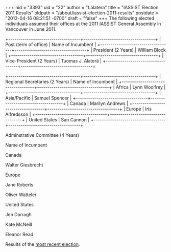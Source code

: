+++
nid = "3393"
uid = "22"
author = "t.alatera"
title = "IASSIST Election 2011 Results"
oldpath = "/about/iassist-election-2011-results"
postdate = "2013-04-16 08:21:51 -0700"
draft = "false"
+++
The following elected individuals assumed their offices at the 2011
IASSIST General Assembly in Vancouver in June 2011.

+-----------------------------------+-----------------------------------+
| Post (term of office)             | Name of Incumbent                 |
+-----------------------------------+-----------------------------------+
| President (2 Years)               | William Block                     |
+-----------------------------------+-----------------------------------+
| Vice-President (2 Years)          | Tuomas J. Alaterä                 |
+-----------------------------------+-----------------------------------+

+-----------------------------------+-----------------------------------+
| Regional Secretaries (2 Years)    | Name of Incumbent                 |
+-----------------------------------+-----------------------------------+
| Africa                            | Lynn Woolfrey                     |
+-----------------------------------+-----------------------------------+
| Asia/Pacific                      | Samuel Spencer                    |
+-----------------------------------+-----------------------------------+
| Canada                            | Marilyn Andrews                   |
+-----------------------------------+-----------------------------------+
| Europe                            | Iris Alfredsson                   |
+-----------------------------------+-----------------------------------+
| United States                     | San Cannon                        |
+-----------------------------------+-----------------------------------+

Adminstrative Committee (4 Years)

Name of Incumbent

Canada

Walter Giesbrecht

Europe

Jane Roberts

Oliver Watteler

United States

Jen Darragh

Kate McNeill

Eleanor Read

Results of the [most recent
election](http://www.iassistdata.org/about/membership/elections/index.html).
